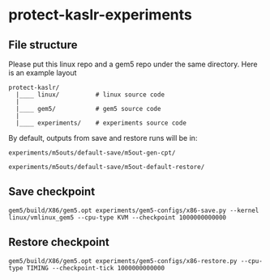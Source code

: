 # protect-kaslr-experiments

## File structure
Please put this linux repo and a gem5 repo under the same directory. Here is an example layout
```
protect-kaslr/
  |____ linux/          # linux source code
  |
  |____ gem5/           # gem5 source code
  |
  |____ experiments/    # experiments source code
```
By default, outputs from save and restore runs will be in:
```
experiments/m5outs/default-save/m5out-gen-cpt/
```
```
experiments/m5outs/default-save/m5out-default-restore/
```

## Save checkpoint
```
gem5/build/X86/gem5.opt experiments/gem5-configs/x86-save.py --kernel linux/vmlinux_gem5 --cpu-type KVM --checkpoint 1000000000000
```

## Restore checkpoint
```
gem5/build/X86/gem5.opt experiments/gem5-configs/x86-restore.py --cpu-type TIMING --checkpoint-tick 1000000000000
```
